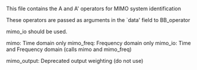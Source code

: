 This file contains the A and A' operators for MIMO system identification

These operators are passed as arguments in the `data' field to BB_operator

mimo_io should be used.

mimo: Time domain only
mimo_freq:  Frequency domain only
mimo_io:    Time and Frequency domain (calls mimo and mimo_freq)

mimo_output: Deprecated output weighting (do not use)